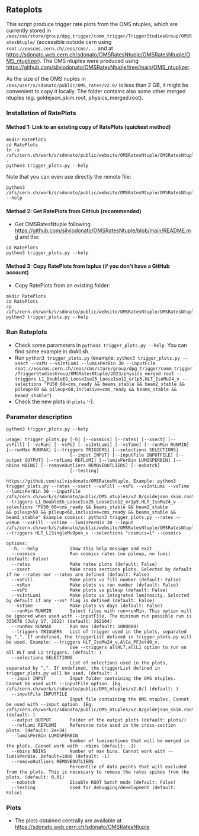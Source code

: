 ## Rateplots
This script produce trigger rate plots from the OMS ntuples, which are currently stored in `/eos/cms/store/group/dpg_trigger/comm_trigger/TriggerStudiesGroup/OMSRatesNtuple/` (accessible outside cern using `root://eoscms.cern.ch//eos/cms/...` and at https://sdonato.web.cern.ch/sdonato/OMSRatesNtuple/OMSRatesNtuple/OMS_ntuplizer). The OMS ntuples were produced using https://github.com/silviodonato/OMSRatesNtuple/tree/main/OMS_ntuplizer. 

As the size of the OMS nuples in `/eos/user/s/sdonato/public/OMS_rates/v2.0/` is less than 2 GB, it might be convenient to copy it locally.
The folder contains also some other merged ntuples (eg. goldejson_skim.root, physics_merged.root).

### Installation of RatePlots

#### Method 1: Link to an existing copy of RatePlots (quickest method)
```
mkdir RatePlots
cd RatePlots
ln -s /afs/cern.ch/work/s/sdonato/public/website/OMSRatesNtuple/OMSRatesNtuple/RatePlots/*.py .
python3 trigger_plots.py --help
```
Note that you can even use directly the remote file:
```
python3 /afs/cern.ch/work/s/sdonato/public/website/OMSRatesNtuple/OMSRatesNtuple/RatePlots/trigger_plots.py --help
```

#### Method 2: Get RatePlots from GitHub (recommended)
- Get OMSRatesNtuple following https://github.com/silviodonato/OMSRatesNtuple/blob/main/README.md and the:
```
cd RatePlots
python3 trigger_plots.py --help
```

#### Method 3: Copy RatePlots from lxplus (if you don't have a GitHub account)
- Copy RatePlots from an existing folder:
```
mkdir RatePlots
cd RatePlots
cp /afs/cern.ch/work/s/sdonato/public/website/OMSRatesNtuple/OMSRatesNtuple/RatePlots/*py
python3 trigger_plots.py --help
```

### Run Rateplots
- Check some parameters in `python3 trigger_plots.py --help`. You can find some example in doAll.sh.
- Run `python3 trigger_plots.py` (example: `python3 trigger_plots.py --xsect --vsPU --vsIntLumi --lumisPerBin 30 --inputFile
root://eoscms.cern.ch//eos/cms/store/group/dpg_trigger/comm_trigger/TriggerStudiesGroup/OMSRatesNtuple/2023/physics_merged.root --triggers L1_DoubleEG_LooseIso25_LooseIso12_er1p5,HLT_IsoMu24_v --selections "PU50_60=cms_ready && beams_stable && beam2_stable
&& pileup>50 && pileup<60,inclusive=cms_ready && beams_stable && beam2_stable"`)
- Check the new plots in `plots` :-).

### Parameter description
```
python3 trigger_plots.py --help
```

```
usage: trigger_plots.py [-h] [--cosmics] [--rates] [--xsect] [--vsFill] [--vsRun] [--vsPU] [--vsIntLumi] [--vsTime] [--runMin RUNMIN] [--runMax RUNMAX] [--triggers TRIGGERS] [--selections SELECTIONS]
                        [--input INPUT] [--inputFile INPUTFILE] [--output OUTPUT] [--refLumi REFLUMI] [--lumisPerBin LUMISPERBIN] [--nbins NBINS] [--removeOutliers REMOVEOUTLIERS] [--nobatch]
                        [--testing]

https://github.com/silviodonato/OMSRatesNtuple. Example: python3 trigger_plots.py --rates --xsect --vsFill --vsPU --vsIntLumi --vsTime --lumisPerBin 30 --inputFile
/afs/cern.ch/work/s/sdonato/public/OMS_ntuples/v2.0/goldejson_skim.root --triggers L1_DoubleEG_LooseIso25_LooseIso12_er1p5,HLT_IsoMu24_v --selections "PU50_60=cms_ready && beams_stable && beam2_stable
&& pileup>50 && pileup<60,inclusive=cms_ready && beams_stable && beam2_stable" Example cosmics: python3 trigger_plots.py --rates --vsRun --vsFill --vsTime --lumisPerBin 30 --input
/afs/cern.ch/work/s/sdonato/public/website/OMSRatesNtuple/OMSRatesNtuple/OMS_ntuplizer/2023/ --triggers HLT_L1SingleMuOpen_v --selections "cosmics=1" --cosmics

options:
  -h, --help            show this help message and exit
  --cosmics             Run cosmics rates (no pileup, no lumi) (default: False)
  --rates               Make rates plots (default: False)
  --xsect               Make cross sections plots. Selected by default if no --rates nor --rates are defined (default: False)
  --vsFill              Make plots vs fill number (default: False)
  --vsRun               Make plots vs run number (default: False)
  --vsPU                Make plots vs pileup (default: False)
  --vsIntLumi           Make plots vs integrated luminosity. Selected by default if any --vs* flag is defined (default: False)
  --vsTime              Make plots vs days (default: False)
  --runMin RUNMIN       Select files with run>runMin. This option will be ignored when used with --inputFile. The minimum run possible run is 355678 (July 17, 2022) (default: 362104)
  --runMax RUNMAX       Run max (default: 1000000)
  --triggers TRIGGERS   List of trigger used in the plots, separated by ",". If undefined, the triggerList defined in trigger_plots.py will be used. Example: --triggers HLT_IsoMu24_v,AlCa_PFJet40_v.
                        Use --triggers allHLT,allL1 option to run on all HLT and L1 triggers. (default: )
  --selections SELECTIONS
                        List of selections used in the plots, separated by ",". If undefined, the triggerList defined in trigger_plots.py will be used. (default: )
  --input INPUT         Input folder containing the OMS ntuples. Cannot be used with --inputFile option. [Eg. /afs/cern.ch/work/s/sdonato/public/OMS_ntuples/v2.0/] (default: )
  --inputFile INPUTFILE
                        Input file containing the OMS ntuples. Cannot be used with --input option. [Eg. /afs/cern.ch/work/s/sdonato/public/OMS_ntuples/v2.0/goldejson_skim.root] (default: )
  --output OUTPUT       Folder of the output plots (default: plots/)
  --refLumi REFLUMI     Reference rate used in the cross-section plots. (default: 2e+34)
  --lumisPerBin LUMISPERBIN
                        Number of lumisections that will be merged in the plots. Cannot work with --nbins (default: -1)
  --nbins NBINS         Number of max bins. Cannot work with --lumisPerBin. Default=1000 (default: -1)
  --removeOutliers REMOVEOUTLIERS
                        Percentile of data points that will excluded from the plots. This is necessary to remove the rates spikes from the plots. (default: 0.01)
  --nobatch             Disable ROOT batch mode (default: False)
  --testing             Used for debugging/development (default: False)
```

### Plots

- The plots obtained centrally are available at https://sdonato.web.cern.ch/sdonato/OMSRatesNtuple
